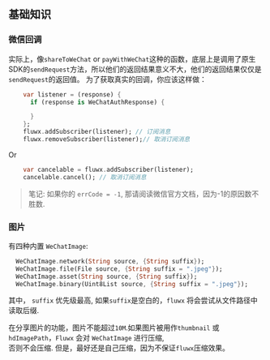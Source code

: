 ## 基础知识

### 微信回调

实际上，像`shareToWeChat` or `payWithWeChat`这种的函数，底层上是调用了原生SDK的`sendRequest`方法，所以他们的返回结果意义不大，他们的返回结果仅仅是`sendRequest`的返回值。
为了获取真实的回调，你应该这样做：

```dart
    var listener = (response) {
      if (response is WeChatAuthResponse) {

      }
    };
    fluwx.addSubscriber(listener); // 订阅消息
    fluwx.removeSubscriber(listener);// 取消订阅消息
```

Or
```dart
    var cancelable = fluwx.addSubscriber(listener);
    cancelable.cancel(); // 取消订阅消息
```
> 笔记: 如果你的 `errCode = -1`, 那请阅读微信官方文档，因为-1的原因数不胜数.

### 图片

有四种内置 `WeChatImage`:

```dart
  WeChatImage.network(String source, {String suffix});
  WeChatImage.file(File source, {String suffix = ".jpeg"});
  WeChatImage.asset(String source, {String suffix});
  WeChatImage.binary(Uint8List source, {String suffix = ".jpeg"});
```

其中， `suffix` 优先级最高, 如果`suffix`是空白的，`fluwx` 将会尝试从文件路径中读取后缀.

在分享图片的功能，图片不能超过`10M`.如果图片被用作`thumbnail` 或 `hdImagePath`，`Fluwx` 会对 `WeChatImage` 进行压缩,  
否则不会压缩. 但是，最好还是自己压缩，因为不保证`fluwx`压缩效果。
